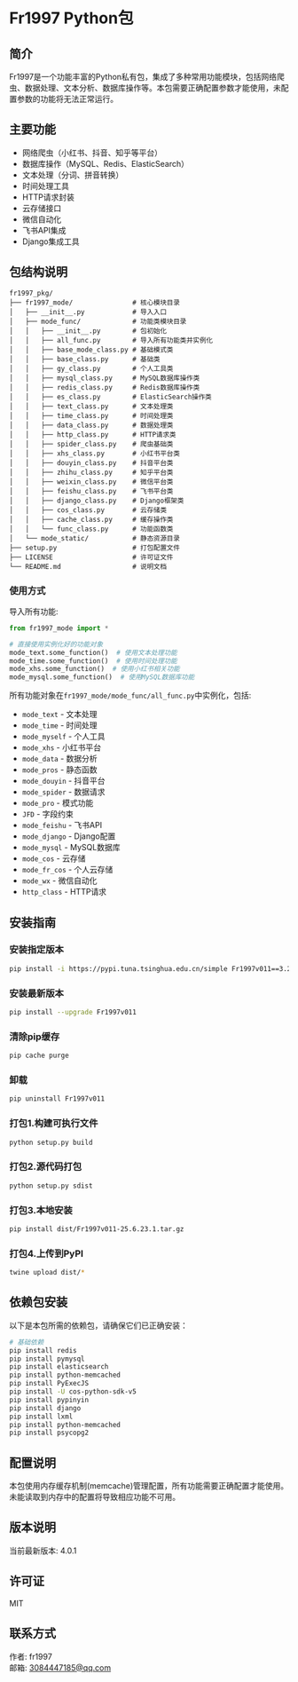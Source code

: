 # Fr1997 Python包

## 简介

Fr1997是一个功能丰富的Python私有包，集成了多种常用功能模块，包括网络爬虫、数据处理、文本分析、数据库操作等。本包需要正确配置参数才能使用，未配置参数的功能将无法正常运行。

## 主要功能

- 网络爬虫（小红书、抖音、知乎等平台）
- 数据库操作（MySQL、Redis、ElasticSearch）
- 文本处理（分词、拼音转换）
- 时间处理工具
- HTTP请求封装
- 云存储接口
- 微信自动化
- 飞书API集成
- Django集成工具

## 包结构说明

```
fr1997_pkg/
├── fr1997_mode/               # 核心模块目录
│   ├── __init__.py            # 导入入口
│   ├── mode_func/             # 功能类模块目录
│   │   ├── __init__.py        # 包初始化
│   │   ├── all_func.py        # 导入所有功能类并实例化
│   │   ├── base_mode_class.py # 基础模式类
│   │   ├── base_class.py      # 基础类
│   │   ├── gy_class.py        # 个人工具类
│   │   ├── mysql_class.py     # MySQL数据库操作类
│   │   ├── redis_class.py     # Redis数据库操作类
│   │   ├── es_class.py        # ElasticSearch操作类
│   │   ├── text_class.py      # 文本处理类
│   │   ├── time_class.py      # 时间处理类
│   │   ├── data_class.py      # 数据处理类
│   │   ├── http_class.py      # HTTP请求类
│   │   ├── spider_class.py    # 爬虫基础类
│   │   ├── xhs_class.py       # 小红书平台类
│   │   ├── douyin_class.py    # 抖音平台类
│   │   ├── zhihu_class.py     # 知乎平台类
│   │   ├── weixin_class.py    # 微信平台类
│   │   ├── feishu_class.py    # 飞书平台类
│   │   ├── django_class.py    # Django框架类
│   │   ├── cos_class.py       # 云存储类
│   │   ├── cache_class.py     # 缓存操作类
│   │   └── func_class.py      # 功能函数类
│   └── mode_static/           # 静态资源目录
├── setup.py                   # 打包配置文件
├── LICENSE                    # 许可证文件
└── README.md                  # 说明文档
```

### 使用方式

导入所有功能:

```python
from fr1997_mode import *

# 直接使用实例化好的功能对象
mode_text.some_function()  # 使用文本处理功能
mode_time.some_function()  # 使用时间处理功能
mode_xhs.some_function()  # 使用小红书相关功能
mode_mysql.some_function()  # 使用MySQL数据库功能
```

所有功能对象在`fr1997_mode/mode_func/all_func.py`中实例化，包括:

- `mode_text` - 文本处理
- `mode_time` - 时间处理
- `mode_myself` - 个人工具
- `mode_xhs` - 小红书平台
- `mode_data` - 数据分析
- `mode_pros` - 静态函数
- `mode_douyin` - 抖音平台
- `mode_spider` - 数据请求
- `mode_pro` - 模式功能
- `JFD` - 字段约束
- `mode_feishu` - 飞书API
- `mode_django` - Django配置
- `mode_mysql` - MySQL数据库
- `mode_cos` - 云存储
- `mode_fr_cos` - 个人云存储
- `mode_wx` - 微信自动化
- `http_class` - HTTP请求

## 安装指南

### 安装指定版本

```bash
pip install -i https://pypi.tuna.tsinghua.edu.cn/simple Fr1997v011==3.2.6
```

### 安装最新版本

```bash
pip install --upgrade Fr1997v011
```

### 清除pip缓存

```bash
pip cache purge
```

### 卸载

```bash
pip uninstall Fr1997v011
```

### 打包1.构建可执行文件

```bash
python setup.py build
```

### 打包2.源代码打包

```bash
python setup.py sdist
```

### 打包3.本地安装

```bash
pip install dist/Fr1997v011-25.6.23.1.tar.gz
```

### 打包4.上传到PyPI


```bash
twine upload dist/* 
```

## 依赖包安装

以下是本包所需的依赖包，请确保它们已正确安装：

```bash
# 基础依赖
pip install redis
pip install pymysql
pip install elasticsearch
pip install python-memcached
pip install PyExecJS
pip install -U cos-python-sdk-v5
pip install pypinyin
pip install django
pip install lxml
pip install python-memcached
pip install psycopg2
```

## 配置说明

本包使用内存缓存机制(memcache)管理配置，所有功能需要正确配置才能使用。未能读取到内存中的配置将导致相应功能不可用。

## 版本说明

当前最新版本: 4.0.1

## 许可证

MIT

## 联系方式

作者: fr1997  
邮箱: 3084447185@qq.com
